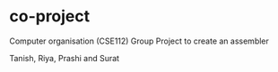 # co-project
Computer organisation (CSE112) Group Project to create an assembler

Tanish, Riya, Prashi and Surat
